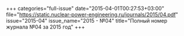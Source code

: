 +++
categories="full-issue"
date="2015-04-01T00:27:53+03:00"
file="https://static.nuclear-power-engineering.ru/journals/2015/04.pdf"
issue="2015-04"
issue_name="2015 - №04"
title="Полный номер журнала №04 за 2015 год"
+++
